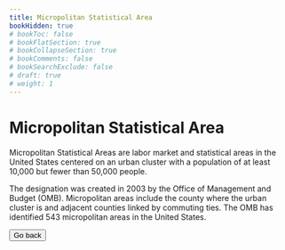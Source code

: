 ```yaml
---
title: Micropolitan Statistical Area
bookHidden: true
# bookToc: false
# bookFlatSection: true
# bookCollapseSection: true
# bookComments: false
# bookSearchExclude: false
# draft: true
# weight: 1
---
```


# Micropolitan Statistical Area

Micropolitan Statistical Areas are labor market and statistical areas in the United States centered on an urban cluster with a population of at least 10,000 but fewer than 50,000 people.

The designation was created in 2003 by the Office of Management and Budget (OMB). Micropolitan areas include the county where the urban cluster is and adjacent counties linked by commuting ties. The OMB has identified 543 micropolitan areas in the United States.

<button class="bbutton" onclick="window.location.href=`/docs/lists/free-facts/`;"><span>Go back</span></button>